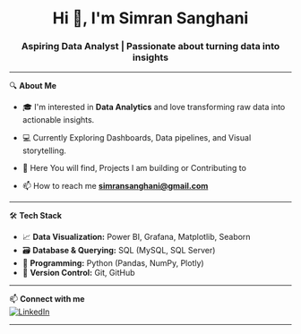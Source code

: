<h1 align="center">Hi 👋, I'm Simran Sanghani</h1>
<h3 align="center">Aspiring Data Analyst | Passionate about turning data into insights</h3>

---

🔍 **About Me**

- 🎓 I'm interested in **Data Analytics** and love transforming raw data into actionable insights.
- 💻 Currently Exploring Dashboards, Data pipelines, and Visual storytelling.

- 🔭 Here You will find, Projects I am building or Contributing to

- 📫 How to reach me **simransanghani@gmail.com**

---

🛠️ **Tech Stack**

- 📈 **Data Visualization:** Power BI, Grafana, Matplotlib, Seaborn  
- 🗃️ **Database & Querying:** SQL (MySQL, SQL Server)  
- 🐍 **Programming:** Python (Pandas, NumPy, Plotly)  
- 📂 **Version Control:** Git, GitHub  

---

📫 **Connect with me**  
[![LinkedIn](https://img.shields.io/badge/LinkedIn-blue?logo=linkedin&style=for-the-badge)](https://www.linkedin.com/in/simran-sanghani/)

---

